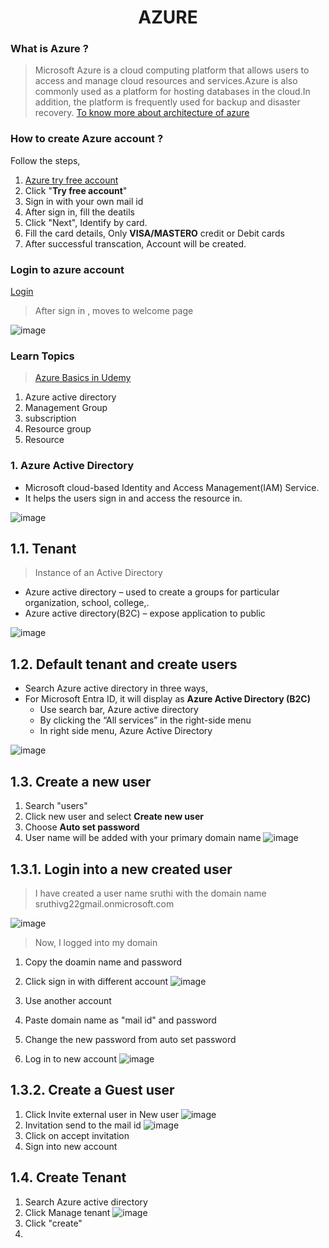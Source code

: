 <div align="center"><h1> AZURE</h1></div>

### What is Azure ? 
> Microsoft Azure is a cloud computing platform that allows users to access and manage cloud resources and services.Azure is also commonly used as a platform for hosting databases in the cloud.In addition, the platform is frequently used for backup and disaster recovery.
> [To know more about architecture of azure](https://www.geeksforgeeks.org/how-microsoft-azure-works/)
### How to create Azure account ?
Follow the steps,
1. [Azure try free account](https://azure.microsoft.com/en-in/pricing/purchase-options/azure-account?icid=azurefreeaccount)
2. Click "<b>Try free account</b>"
3. Sign in with your own mail id
4. After sign in, fill the deatils
5. Click "Next", Identify by card.
6. Fill the card details, Only <b>VISA/MASTERO</b> credit or Debit cards
7. After successful transcation, Account will be created.
### Login to azure account
[Login](https://azure.microsoft.com/en-in/get-started/azure-portal)
> After sign in , moves to welcome page

![image](https://github.com/user-attachments/assets/87b1d21a-2cb4-442d-8c64-3d48127978b8)

### Learn Topics
> [Azure Basics in Udemy](https://www.udemy.com/course/azure-basics-part-1/)

1. Azure active directory
2. Management Group
3. subscription
4. Resource group
5. Resource

### 1. Azure Active Directory
* Microsoft cloud-based Identity and Access Management(IAM) Service.
* It helps the users sign in and access the resource in.

![image](https://github.com/user-attachments/assets/80128054-1f9f-45cb-864a-26a175076f20)

## 1.1. Tenant
> Instance of an Active Directory

*	Azure active directory – used to create a groups for particular organization, school, college,.
*	Azure active directory(B2C) – expose application to public

![image](https://github.com/user-attachments/assets/450d5f09-d347-4b1f-8fc1-3d162b3146cd)

## 1.2. Default tenant and create users
* Search Azure active directory in three ways,
* For Microsoft Entra ID, it will display as <b>Azure Active Directory (B2C)</b>
    * Use search bar, Azure active directory
    * By clicking the “All services”  in the right-side menu
    * In right side menu, Azure Active Directory 

![image](https://github.com/user-attachments/assets/922f16c2-562f-486f-873a-62fdac323ec6)

## 1.3. Create a new user
1. Search "users"
2. Click new user and select <b>Create new user</b>
3. Choose <b>Auto set password</b>
4. User name will be added with your primary domain name
![image](https://github.com/user-attachments/assets/c3d4edc2-321a-45d9-8d3a-6dd7ef02f377)

## 1.3.1. Login into a new created user
> I have created a user name sruthi with the domain name sruthivg22gmail.onmicrosoft.com

![image](https://github.com/user-attachments/assets/84cc2a9b-4c36-4fcc-8c08-79c066cd7285)

> Now, I logged into my domain
1. Copy the doamin name and password
2. Click sign in with different account
![image](https://github.com/user-attachments/assets/4b239c5c-7ed0-477b-b492-edcf4a7644cd)

3. Use another account
4. Paste domain name as "mail id" and password
5. Change the new password from auto set password
6. Log in to new account
![image](https://github.com/user-attachments/assets/146cfae6-70fe-414c-b82e-5df2e3046e8e)

## 1.3.2. Create a Guest user
1. Click Invite external user in New user
![image](https://github.com/user-attachments/assets/4f796abf-c635-416e-8199-aa51d9b92553)
2. Invitation send to the mail id
![image](https://github.com/user-attachments/assets/f84ee8ed-93ce-4eb2-bac1-7c5d414e5fee)
3. Click on accept invitation
4. Sign into new account

## 1.4. Create Tenant
1. Search Azure active directory
2. Click Manage tenant
![image](https://github.com/user-attachments/assets/0debb64b-0950-471d-b41a-1515a0a6b7e6)
3. Click "create"
4. 












